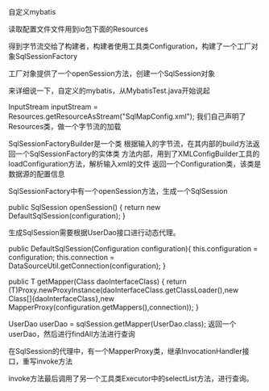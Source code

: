 自定义mybatis

读取配置文件文件用到io包下面的Resources

得到字节流交给了构建者，构建者使用工具类Configuration，构建了一个工厂对象SqlSessionFactory

工厂对象提供了一个openSession方法，创建一个SqlSession对象

来详细说一下，自定义的mybatis，从MybatisTest.java开始说起

InputStream inputStream  = Resources.getResourceAsStream("SqlMapConfig.xml");
我们自己声明了Resources类，做一个字节流的加载

SqlSessionFactoryBuilder是一个类
根据输入的字节流，在其内部的build方法返回一个SqlSessionFactory的实体类
方法内部，用到了XMLConfigBuilder工具的loadConfiguration方法，解析输入xml的文件
返回一个Configuration类，该类是数据源的配置信息

SqlSessionFactory中有一个openSession方法，生成一个SqlSession

public SqlSession openSession() {
        return new DefaultSqlSession(configuration);
    }
    
生成SqlSession需要根据UserDao接口进行动态代理。

public DefaultSqlSession(Configuration configuration){
        this.configuration = configuration;
        this.connection = DataSourceUtil.getConnection(configuration);
    }

public <T> T getMapper(Class<T> daoInterfaceClass) {
        return (T)Proxy.newProxyInstance(daoInterfaceClass.getClassLoader(),new Class[]{daoInterfaceClass},new MapperProxy(configuration.getMappers(),connection));
    }
    
UserDao userDao = sqlSession.getMapper(UserDao.class);
返回一个userDao，然后进行findAll方法进行查询

在SqlSession的代理中，有一个MapperProxy类，继承InvocationHandler接口，重写invoke方法

invoke方法最后调用了另一个工具类Executor中的selectList方法，进行查询。